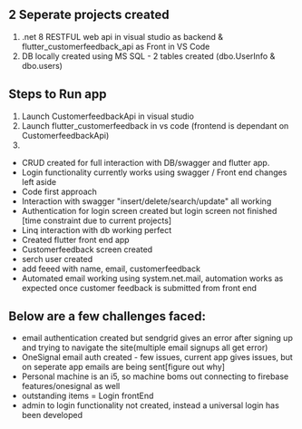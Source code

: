 2 Seperate projects created
----------------------------
1. .net 8 RESTFUL web api in visual studio as backend & flutter_customerfeedback_api  as Front in VS Code
2. DB locally created using MS SQL - 2 tables created (dbo.UserInfo & dbo.users)

Steps to Run app
-----------------
 1. Launch CustomerfeedbackApi in visual studio
 2. Launch flutter_customerfeedback in vs code (frontend is dependant on CustomerfeedbackApi)
 3. 
- CRUD created for full interaction with DB/swagger and flutter app. 
- Login functionality currently works using swagger / Front end changes left aside 
- Code first approach
- Interaction with swagger "insert/delete/search/update" all working
- Authentication for login screen created but login screen not finished [time constraint due to current projects]
- Linq interaction with db working perfect
- Created flutter front end app
- Customerfeedback screen created
- serch user created
- add feeed with name, email, customerfeedback
- Automated email working using system.net.mail, automation works as expected once customer feedback is submitted from front end

Below are a few challenges faced:
----------------------------------
- email authentication created but sendgrid gives an error after signing up and trying to navigate the site(multiple email signups all get error)
- OneSignal email auth created - few issues, current app gives issues, but on seperate app emails are being sent[figure out why]
- Personal machine is an i5, so machine boms out connecting to firebase features/onesignal as well
- outstanding items = Login frontEnd
- admin to login functionality not created, instead a universal login has been developed
